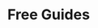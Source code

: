 ---
title: "Free Guides"
description: "I've put together some guides for digital entrepreneurs based off questions I get asked and the tools I use. It's all free to read and access here."
icon: "libary"

excludeFromSitemap: true
noindex: true
---